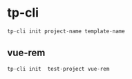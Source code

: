 # tp-cli 


```javascript
tp-cli init project-name template-name

```

## vue-rem
```javascript
tp-cli init  test-project vue-rem

```

